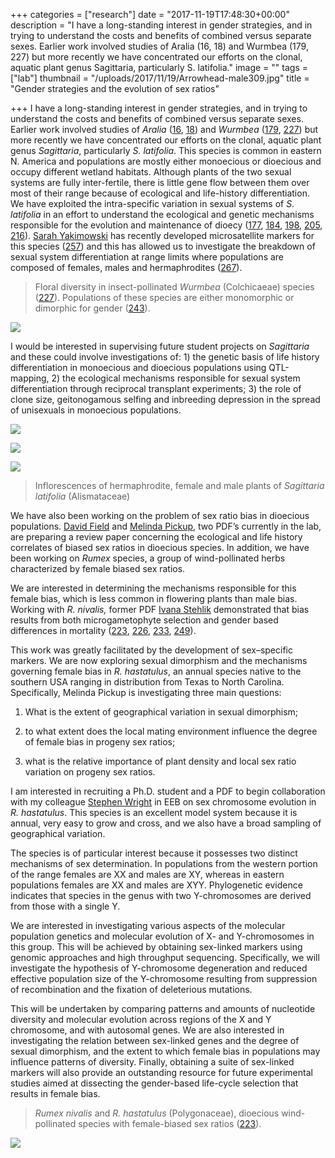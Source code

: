 +++
categories = ["research"]
date = "2017-11-19T17:48:30+00:00"
description = "I have a long-standing interest in gender strategies, and in trying to understand the costs and benefits of combined versus separate sexes. Earlier work involved studies of Aralia (16, 18) and Wurmbea (179, 227) but more recently we have concentrated our efforts on the clonal, aquatic plant genus Sagittaria, particularly S. latifolia."
image = ""
tags = ["lab"]
thumbnail = "/uploads/2017/11/19/Arrowhead-male309.jpg"
title = "Gender strategies and the evolution of sex ratios"

+++
I have a long-standing interest in gender  strategies, and in trying to understand the costs and benefits of  combined versus separate sexes. Earlier work involved studies of _Aralia_ ([16](http://labs.eeb.utoronto.ca/barrett/schb_pub.html#16), [18](http://labs.eeb.utoronto.ca/barrett/schb_pub.html#18)) and _Wurmbea_ ([179](http://labs.eeb.utoronto.ca/barrett/schb_pub.html#179), [227](http://labs.eeb.utoronto.ca/barrett/schb_pub.html#227)) but more recently we have concentrated our efforts on the clonal, aquatic plant genus _Sagittaria_, particularly _S. latifolia_.  This species is common in eastern N. America and populations are mostly  either monoecious or dioecious and occupy different wetland habitats.  Although plants of the two sexual systems are fully inter-fertile, there  is little gene flow between them over most of their range because of  ecological and life-history differentiation. We have exploited the  intra-specific variation in sexual systems of _S. latifolia_ in an effort to understand the ecological and genetic mechanisms responsible for the evolution and maintenance of dioecy ([177](http://labs.eeb.utoronto.ca/barrett/schb_pub.html#177), [184](http://labs.eeb.utoronto.ca/barrett/schb_pub.html#184), [198](http://labs.eeb.utoronto.ca/barrett/schb_pub.html#198), [205](http://labs.eeb.utoronto.ca/BarrettLab/schb_pub.html#205), [216](http://labs.eeb.utoronto.ca/BarrettLab/schb_pub.html#216)). [Sarah Yakimowski](http://labs.eeb.utoronto.ca/barrett/Yakimowski.html) has recently developed microsatellite markers for this species ([257](http://labs.eeb.utoronto.ca/barrett/schb_pub.html#257))  and this has allowed us to investigate the breakdown of sexual system  differentiation at range limits where populations are composed of  females, males and hermaphrodites ([267](http://labs.eeb.utoronto.ca/barrett/schb_pub.html#267)).

> Floral diversity in insect-pollinated _Wurmbea_ (Colchicaeae) species ([227](http://labs.eeb.utoronto.ca/barrett/schb_pub.html#227)). Populations of these species are either monomorphic or dimorphic for gender ([243](http://labs.eeb.utoronto.ca/barrett/schb_pub.html#243)).

![](/uploads/2017/11/19/Wurmbea450.jpg)

I would be interested in supervising future student projects on _Sagittaria_  and these could involve investigations of: 1) the genetic basis of life  history differentiation in monoecious and dioecious populations using  QTL-mapping, 2) the ecological mechanisms responsible for sexual system  differentiation through reciprocal transplant experiments; 3) the role  of clone size, geitonogamous selfing and inbreeding depression in the  spread of unisexuals in monoecious populations.

![](/uploads/2017/11/19/Arowhead-hermaphrodite300.jpg)

![](/uploads/2017/11/19/Arrowhead-female304.jpg)

![](/uploads/2017/11/19/Arrowhead-male309.jpg)

> Inflorescences of hermaphrodite, female and male plants of _Sagittaria latifolia_ (Alismataceae)

We have also been working on the problem of sex ratio bias in dioecious populations. [David Field](http://labs.eeb.utoronto.ca/barrett/Field.html) and [Melinda Pickup](http://labs.eeb.utoronto.ca/barrett/M_Pickup.html),  two PDF’s currently in the lab, are preparing a review paper concerning  the ecological and life history correlates of biased sex ratios in  dioecious species. In addition, we have been working on _Rumex_  species, a group of wind-pollinated herbs characterized by female biased  sex ratios. 

We are interested in determining the mechanisms responsible  for this female bias, which is less common in flowering plants than  male bias. Working with _R. nivalis,_ former PDF [Ivana Stehlik](http://labs.eeb.utoronto.ca/barrett/Istehlik.html) demonstrated that bias results from both microgametophyte selection and gender based differences in mortality ([223](http://labs.eeb.utoronto.ca/barrett/schb_pub.html#223), [226](http://labs.eeb.utoronto.ca/barrett/schb_pub.html#226), [233](http://labs.eeb.utoronto.ca/barrett/schb_pub.html#233), [249](http://labs.eeb.utoronto.ca/barrett/schb_pub.html#249)).  

This work was greatly facilitated by the development of sex–specific  markers. We are now exploring sexual dimorphism and the mechanisms  governing female bias in _R. hastatulus_, an annual species  native to the southern USA ranging in distribution from Texas to North  Carolina. Specifically, Melinda Pickup is investigating three main  questions: 

1. What is the extent of geographical variation in sexual  dimorphism; 

2. to what extent does the local mating environment  influence the degree of female bias in progeny sex ratios; 

3. what is  the relative importance of plant density and local sex ratio variation  on progeny sex ratios.

I am interested in recruiting a Ph.D. student and a PDF to begin collaboration with my colleague [Stephen Wright](http://labs.eeb.utoronto.ca/wright/Stephen_I._Wright/Welcome.html)  in EEB on sex chromosome evolution in _R. hastatulus_.  This species is an excellent model system because it is annual, very  easy to grow and cross, and we also have a broad sampling of  geographical variation.

The species is of particular interest because it  possesses two distinct mechanisms of sex determination. In populations  from the western portion of the range females are XX and males are XY,  whereas in eastern populations females are XX and males are XYY.  Phylogenetic evidence indicates that species in the genus with two  Y-chromosomes are derived from those with a single Y.

We are interested  in investigating various aspects of the molecular population genetics  and molecular evolution of X- and Y-chromosomes in this group. This will  be achieved by obtaining sex-linked markers using genomic approaches  and high throughput sequencing. Specifically, we will investigate the  hypothesis of Y-chromosome degeneration and reduced effective population  size of the Y-chromosome resulting from suppression of recombination  and the fixation of deleterious mutations.

This will be undertaken by  comparing patterns and amounts of nucleotide diversity and molecular  evolution across regions of the X and Y chromosome, and with autosomal  genes. We are also interested in investigating the relation between  sex-linked genes and the degree of sexual dimorphism, and the extent to  which female bias in populations may influence patterns of diversity.  Finally, obtaining a suite of sex-linked markers will also provide an  outstanding resource for future experimental studies aimed at dissecting  the gender-based life-cycle selection that results in female bias.

> _Rumex nivalis_ and _R. hastatulus_ (Polygonaceae), dioecious wind-pollinated species with female-biased sex ratios ([223](http://labs.eeb.utoronto.ca/barrett/schb_pub.html#223)).

![](/uploads/2017/11/19/New-Rumex-species800.jpg)